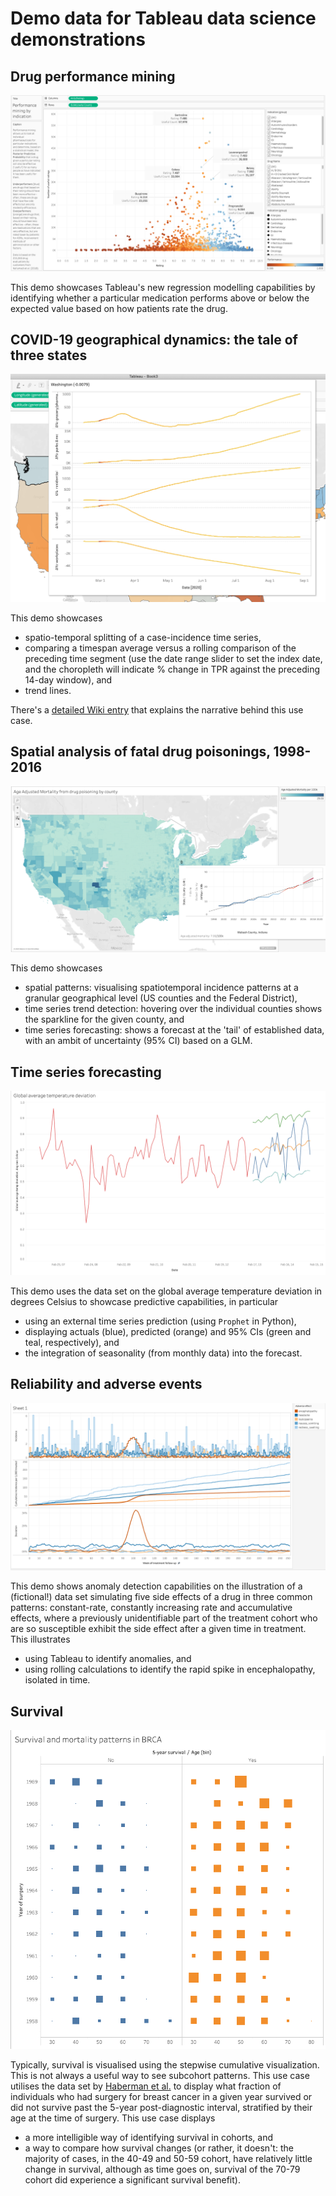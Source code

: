 Demo data for Tableau data science demonstrations
=================================================


Drug performance mining
-----------------------

![Drug performance mining](https://github.com/starschema/tableau-ds-demos/raw/master/screenshots/regression.png)

This demo showcases Tableau's new regression modelling capabilities by identifying whether a particular medication performs above or below the expected value based on how patients rate the drug.


COVID-19 geographical dynamics: the tale of three states
--------------------------------------------------------

![COVID-19 use case screenshot](https://github.com/starschema/tableau-ds-demos/raw/master/screenshots/covid-19.png)

This demo showcases

* spatio-temporal splitting of a case-incidence time series, 
* comparing a timespan average versus a rolling comparison of the preceding time segment (use the date range slider to set the index date, and the choropleth will indicate % change in TPR against the preceding 14-day window), and
* trend lines.

There's a [detailed Wiki entry](https://github.com/starschema/tableau-ds-demos/wiki/COVID-19:-a-tale-of-three-states) that explains the narrative behind this use case.


Spatial analysis of fatal drug poisonings, 1998-2016
----------------------------------------------------

![Geospatial use case screenshot](https://github.com/starschema/tableau-ds-demos/raw/master/screenshots/geospatial-analytics.png)

This demo showcases

* spatial patterns: visualising spatiotemporal incidence patterns at a granular geographical level (US counties and the Federal District),
* time series trend detection: hovering over the individual counties shows the sparkline for the given county, and
* time series forecasting: shows a forecast at the 'tail' of established data, with an ambit of uncertainty (95% CI) based on a GLM.


Time series forecasting
-----------------------

![Time series use case screenshot](https://github.com/starschema/tableau-ds-demos/raw/master/screenshots/time-series-forecasting.png)

This demo uses the data set on the global average temperature deviation in degrees Celsius to showcase predictive capabilities, in particular

* using an external time series prediction (using `Prophet` in Python),
* displaying actuals (blue), predicted (orange) and 95% CIs (green and teal, respectively), and
* the integration of seasonality (from monthly data) into the forecast.


Reliability and adverse events
------------------------------

![Reliability screenshot](https://github.com/starschema/tableau-ds-demos/raw/master/screenshots/reliability.png)

This demo shows anomaly detection capabilities on the illustration of a (fictional!) data set simulating five side effects of a drug in three common patterns: constant-rate, constantly increasing rate and accumulative effects, where a previously unidentifiable part of the treatment cohort who are so susceptible exhibit the side effect after a given time in treatment. This illustrates

* using Tableau to identify anomalies, and
* using rolling calculations to identify the rapid spike in encephalopathy, isolated in time.


Survival
--------

![Survival use case screenshot](https://github.com/starschema/tableau-ds-demos/raw/master/screenshots/survival.png)

Typically, survival is visualised using the stepwise cumulative visualization. This is not always a useful way to see subcohort patterns. This use case utilises the data set by [Haberman et al.](https://archive.ics.uci.edu/ml/datasets/Haberman%27s+Survival) to display what fraction of individuals who had surgery for breast cancer in a given year survived or did not survive past the 5-year post-diagnostic interval, stratified by their age at the time of surgery. This use case displays

* a more intelligible way of identifying survival in cohorts, and
* a way to compare how survival changes (or rather, it doesn't: the majority of cases, in the 40-49 and 50-59 cohort, have relatively little change in survival, although as time goes on, survival of the 70-79 cohort did experience a significant survival benefit).
